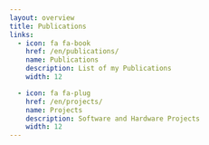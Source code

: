 ```yaml
---
layout: overview
title: Publications
links:
  - icon: fa fa-book
    href: /en/publications/
    name: Publications
    description: List of my Publications
    width: 12

  - icon: fa fa-plug
    href: /en/projects/
    name: Projects
    description: Software and Hardware Projects
    width: 12
---
```



